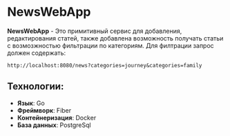# NewsWebApp 

**NewsWebApp** - Это примитивный сервис для добавления, редактирования статей, также добавлена возможность получать статьи 
с возмозжностью фильтрации по категориям.
Для филтрации запрос должен содержать:
```
http://localhost:8080/news?categories=journey&categories=family
```
## Технологии:
- **Язык**: Go
- **Фреймворк**: Fiber
- **Контейнеризация**: Docker
- **База данных**: PostgreSql
